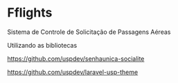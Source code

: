 # Fflights
Sistema de Controle de Solicitação de Passagens Aéreas


Utilizando as bibliotecas 

https://github.com/uspdev/senhaunica-socialite

https://github.com/uspdev/laravel-usp-theme

